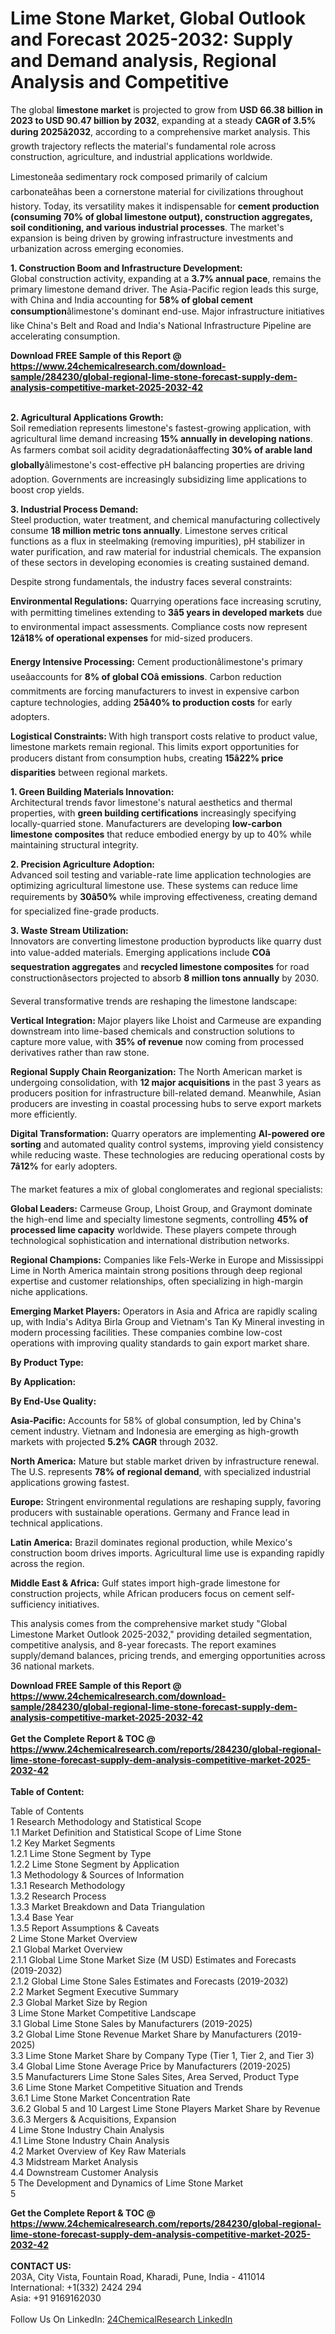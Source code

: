 <h1>Lime Stone Market, Global Outlook and Forecast 2025-2032: Supply and Demand analysis, Regional Analysis and Competitive</h1><p>The global <strong>limestone market</strong> is projected to grow from <strong>USD 66.38 billion in 2023 to USD 90.47 billion by 2032</strong>, expanding at a steady <strong>CAGR of 3.5% during 2025â2032</strong>, according to a comprehensive market analysis. This growth trajectory reflects the material's fundamental role across construction, agriculture, and industrial applications worldwide.</p><p>Limestoneâa sedimentary rock composed primarily of calcium carbonateâhas been a cornerstone material for civilizations throughout history. Today, its versatility makes it indispensable for <strong>cement production (consuming 70% of global limestone output), construction aggregates, soil conditioning, and various industrial processes</strong>. The market's expansion is being driven by growing infrastructure investments and urbanization across emerging economies.</p><p><strong>1. Construction Boom and Infrastructure Development:</strong><br>
Global construction activity, expanding at a <strong>3.7% annual pace</strong>, remains the primary limestone demand driver. The Asia-Pacific region leads this surge, with China and India accounting for <strong>58% of global cement consumption</strong>âlimestone's dominant end-use. Major infrastructure initiatives like China's Belt and Road and India's National Infrastructure Pipeline are accelerating consumption.</p><div><b>Download FREE Sample of this Report @ 
            <a href="https://www.24chemicalresearch.com/download-sample/284230/global-regional-lime-stone-forecast-supply-dem-analysis-competitive-market-2025-2032-42">
            https://www.24chemicalresearch.com/download-sample/284230/global-regional-lime-stone-forecast-supply-dem-analysis-competitive-market-2025-2032-42</a></b></div><br><p><strong>2. Agricultural Applications Growth:</strong><br>
Soil remediation represents limestone's fastest-growing application, with agricultural lime demand increasing <strong>15% annually in developing nations</strong>. As farmers combat soil acidity degradationâaffecting <strong>30% of arable land globally</strong>âlimestone's cost-effective pH balancing properties are driving adoption. Governments are increasingly subsidizing lime applications to boost crop yields.</p><p><strong>3. Industrial Process Demand:</strong><br>
Steel production, water treatment, and chemical manufacturing collectively consume <strong>18 million metric tons annually</strong>. Limestone serves critical functions as a flux in steelmaking (removing impurities), pH stabilizer in water purification, and raw material for industrial chemicals. The expansion of these sectors in developing economies is creating sustained demand.</p><p>Despite strong fundamentals, the industry faces several constraints:</p><p><strong>Environmental Regulations:</strong> Quarrying operations face increasing scrutiny, with permitting timelines extending to <strong>3â5 years in developed markets</strong> due to environmental impact assessments. Compliance costs now represent <strong>12â18% of operational expenses</strong> for mid-sized producers.</p><p><strong>Energy Intensive Processing:</strong> Cement productionâlimestone's primary useâaccounts for <strong>8% of global COâ emissions</strong>. Carbon reduction commitments are forcing manufacturers to invest in expensive carbon capture technologies, adding <strong>25â40% to production costs</strong> for early adopters.</p><p><strong>Logistical Constraints: </strong>With high transport costs relative to product value, limestone markets remain regional. This limits export opportunities for producers distant from consumption hubs, creating <strong>15â22% price disparities</strong> between regional markets.</p><p><strong>1. Green Building Materials Innovation:</strong><br>
Architectural trends favor limestone's natural aesthetics and thermal properties, with <strong>green building certifications</strong> increasingly specifying locally-quarried stone. Manufacturers are developing <strong>low-carbon limestone composites</strong> that reduce embodied energy by up to 40% while maintaining structural integrity.</p><p><strong>2. Precision Agriculture Adoption:</strong><br>
Advanced soil testing and variable-rate lime application technologies are optimizing agricultural limestone use. These systems can reduce lime requirements by <strong>30â50%</strong> while improving effectiveness, creating demand for specialized fine-grade products.</p><p><strong>3. Waste Stream Utilization:</strong><br>
Innovators are converting limestone production byproducts like quarry dust into value-added materials. Emerging applications include <strong>COâ sequestration aggregates</strong> and <strong>recycled limestone composites</strong> for road constructionâsectors projected to absorb <strong>8 million tons annually</strong> by 2030.</p><p>Several transformative trends are reshaping the limestone landscape:</p><p><strong>Vertical Integration: </strong>Major players like Lhoist and Carmeuse are expanding downstream into lime-based chemicals and construction solutions to capture more value, with <strong>35% of revenue</strong> now coming from processed derivatives rather than raw stone.</p><p><strong>Regional Supply Chain Reorganization:</strong> The North American market is undergoing consolidation, with <strong>12 major acquisitions</strong> in the past 3 years as producers position for infrastructure bill-related demand. Meanwhile, Asian producers are investing in coastal processing hubs to serve export markets more efficiently.</p><p><strong>Digital Transformation:</strong> Quarry operators are implementing <strong>AI-powered ore sorting</strong> and automated quality control systems, improving yield consistency while reducing waste. These technologies are reducing operational costs by <strong>7â12%</strong> for early adopters.</p><p>The market features a mix of global conglomerates and regional specialists:</p><p><strong>Global Leaders:</strong> Carmeuse Group, Lhoist Group, and Graymont dominate the high-end lime and specialty limestone segments, controlling <strong>45% of processed lime capacity</strong> worldwide. These players compete through technological sophistication and international distribution networks.</p><p><strong>Regional Champions:</strong> Companies like Fels-Werke in Europe and Mississippi Lime in North America maintain strong positions through deep regional expertise and customer relationships, often specializing in high-margin niche applications.</p><p><strong>Emerging Market Players:</strong> Operators in Asia and Africa are rapidly scaling up, with India's Aditya Birla Group and Vietnam's Tan Ky Mineral investing in modern processing facilities. These companies combine low-cost operations with improving quality standards to gain export market share.</p><p><strong>By Product Type:</strong></p><p><strong>By Application:</strong></p><p><strong>By End-Use Quality:</strong></p><p><strong>Asia-Pacific:</strong> Accounts for 58% of global consumption, led by China's cement industry. Vietnam and Indonesia are emerging as high-growth markets with projected <strong>5.2% CAGR</strong> through 2032.</p><p><strong>North America:</strong> Mature but stable market driven by infrastructure renewal. The U.S. represents <strong>78% of regional demand</strong>, with specialized industrial applications growing fastest.</p><p><strong>Europe:</strong> Stringent environmental regulations are reshaping supply, favoring producers with sustainable operations. Germany and France lead in technical applications.</p><p><strong>Latin America:</strong> Brazil dominates regional production, while Mexico's construction boom drives imports. Agricultural lime use is expanding rapidly across the region.</p><p><strong>Middle East &amp; Africa:</strong> Gulf states import high-grade limestone for construction projects, while African producers focus on cement self-sufficiency initiatives.</p><p>This analysis comes from the comprehensive market study "Global Limestone Market Outlook 2025-2032," providing detailed segmentation, competitive analysis, and 8-year forecasts. The report examines supply/demand balances, pricing trends, and emerging opportunities across 36 national markets.</p><div><b>Download FREE Sample of this Report @ 
            <a href="https://www.24chemicalresearch.com/download-sample/284230/global-regional-lime-stone-forecast-supply-dem-analysis-competitive-market-2025-2032-42">
            https://www.24chemicalresearch.com/download-sample/284230/global-regional-lime-stone-forecast-supply-dem-analysis-competitive-market-2025-2032-42</a></b></div><br><div><b>Get the Complete Report & TOC @ 
            <a href="https://www.24chemicalresearch.com/reports/284230/global-regional-lime-stone-forecast-supply-dem-analysis-competitive-market-2025-2032-42">
            https://www.24chemicalresearch.com/reports/284230/global-regional-lime-stone-forecast-supply-dem-analysis-competitive-market-2025-2032-42</a></b></div><br>
            <b>Table of Content:</b><p>Table of Contents<br />
1 Research Methodology and Statistical Scope<br />
1.1 Market Definition and Statistical Scope of Lime Stone<br />
1.2 Key Market Segments<br />
1.2.1 Lime Stone Segment by Type<br />
1.2.2 Lime Stone Segment by Application<br />
1.3 Methodology & Sources of Information<br />
1.3.1 Research Methodology<br />
1.3.2 Research Process<br />
1.3.3 Market Breakdown and Data Triangulation<br />
1.3.4 Base Year<br />
1.3.5 Report Assumptions & Caveats<br />
2 Lime Stone Market Overview<br />
2.1 Global Market Overview<br />
2.1.1 Global Lime Stone Market Size (M USD) Estimates and Forecasts (2019-2032)<br />
2.1.2 Global Lime Stone Sales Estimates and Forecasts (2019-2032)<br />
2.2 Market Segment Executive Summary<br />
2.3 Global Market Size by Region<br />
3 Lime Stone Market Competitive Landscape<br />
3.1 Global Lime Stone Sales by Manufacturers (2019-2025)<br />
3.2 Global Lime Stone Revenue Market Share by Manufacturers (2019-2025)<br />
3.3 Lime Stone Market Share by Company Type (Tier 1, Tier 2, and Tier 3)<br />
3.4 Global Lime Stone Average Price by Manufacturers (2019-2025)<br />
3.5 Manufacturers Lime Stone Sales Sites, Area Served, Product Type<br />
3.6 Lime Stone Market Competitive Situation and Trends<br />
3.6.1 Lime Stone Market Concentration Rate<br />
3.6.2 Global 5 and 10 Largest Lime Stone Players Market Share by Revenue<br />
3.6.3 Mergers & Acquisitions, Expansion<br />
4 Lime Stone Industry Chain Analysis<br />
4.1 Lime Stone Industry Chain Analysis<br />
4.2 Market Overview of Key Raw Materials<br />
4.3 Midstream Market Analysis<br />
4.4 Downstream Customer Analysis<br />
5 The Development and Dynamics of Lime Stone Market <br />
5</p><div><b>Get the Complete Report & TOC @ 
            <a href="https://www.24chemicalresearch.com/reports/284230/global-regional-lime-stone-forecast-supply-dem-analysis-competitive-market-2025-2032-42">
            https://www.24chemicalresearch.com/reports/284230/global-regional-lime-stone-forecast-supply-dem-analysis-competitive-market-2025-2032-42</a></b></div><br><b>CONTACT US:</b><br>
            203A, City Vista, Fountain Road, Kharadi, Pune, India - 411014<br>
            International: +1(332) 2424 294<br>
            Asia: +91 9169162030 <br><br>
            Follow Us On LinkedIn: <a href="https://www.linkedin.com/company/24chemicalresearch/">24ChemicalResearch LinkedIn</a>